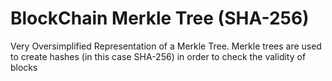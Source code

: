 # BlockChain Merkle Tree (SHA-256)
 Very Oversimplified Representation of a Merkle Tree. Merkle trees are used to create hashes (in this case SHA-256) in order to check the validity of blocks
